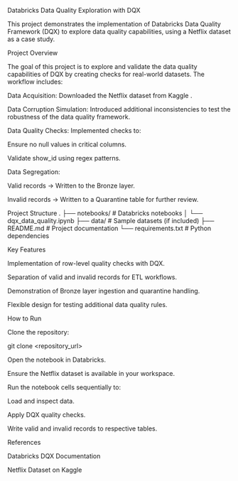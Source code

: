 Databricks Data Quality Exploration with DQX

This project demonstrates the implementation of Databricks Data Quality Framework (DQX) to explore data quality capabilities, using a Netflix dataset as a case study.

Project Overview

The goal of this project is to explore and validate the data quality capabilities of DQX by creating checks for real-world datasets. The workflow includes:

Data Acquisition: Downloaded the Netflix dataset from Kaggle
.

Data Corruption Simulation: Introduced additional inconsistencies to test the robustness of the data quality framework.

Data Quality Checks: Implemented checks to:

Ensure no null values in critical columns.

Validate show_id using regex patterns.

Data Segregation:

Valid records → Written to the Bronze layer.

Invalid records → Written to a Quarantine table for further review.

Project Structure
.
├── notebooks/               # Databricks notebooks
│   └── dqx_data_quality.ipynb
├── data/                    # Sample datasets (if included)
├── README.md                # Project documentation
└── requirements.txt         # Python dependencies

Key Features

Implementation of row-level quality checks with DQX.

Separation of valid and invalid records for ETL workflows.

Demonstration of Bronze layer ingestion and quarantine handling.

Flexible design for testing additional data quality rules.

How to Run

Clone the repository:

git clone <repository_url>


Open the notebook in Databricks.

Ensure the Netflix dataset is available in your workspace.

Run the notebook cells sequentially to:

Load and inspect data.

Apply DQX quality checks.

Write valid and invalid records to respective tables.

References

Databricks DQX Documentation

Netflix Dataset on Kaggle
